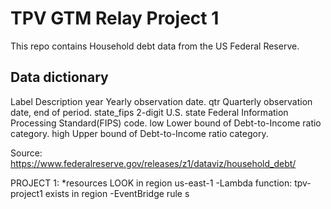 # TPV GTM Relay Project 1

This repo contains Household debt data from the US Federal Reserve.

## Data dictionary
Label		Description
year		Yearly observation date.
qtr 		Quarterly observation date, end of period.
state_fips 	2-digit U.S. state Federal Information Processing Standard(FIPS) code.
low		    Lower bound of Debt-to-Income ratio category.
high		Upper bound of Debt-to-Income ratio category.


Source: https://www.federalreserve.gov/releases/z1/dataviz/household_debt/


PROJECT 1:
    *resources
        LOOK in region us-east-1
        -Lambda function: tpv-project1 exists in region
        -EventBridge rule s



